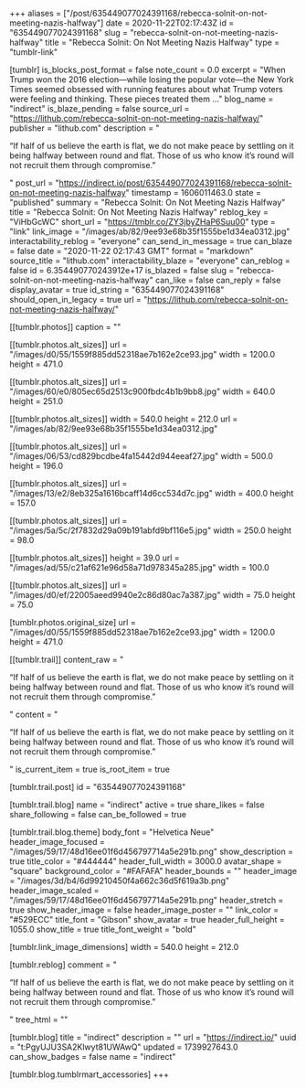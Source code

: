 +++
aliases = ["/post/635449077024391168/rebecca-solnit-on-not-meeting-nazis-halfway"]
date = 2020-11-22T02:17:43Z
id = "635449077024391168"
slug = "rebecca-solnit-on-not-meeting-nazis-halfway"
title = "Rebecca Solnit: On Not Meeting Nazis Halfway"
type = "tumblr-link"

[tumblr]
is_blocks_post_format = false
note_count = 0.0
excerpt = "When Trump won the 2016 election—while losing the popular vote—the New York Times seemed obsessed with running features about what Trump voters were feeling and thinking. These pieces treated them …"
blog_name = "indirect"
is_blaze_pending = false
source_url = "https://lithub.com/rebecca-solnit-on-not-meeting-nazis-halfway/"
publisher = "lithub.com"
description = "<p>&ldquo;If half of us believe the earth is flat, we do not make peace by settling on it being halfway between round and flat. Those of us who know it’s round will not recruit them through compromise.&rdquo;</p>"
post_url = "https://indirect.io/post/635449077024391168/rebecca-solnit-on-not-meeting-nazis-halfway"
timestamp = 1606011463.0
state = "published"
summary = "Rebecca Solnit: On Not Meeting Nazis Halfway"
title = "Rebecca Solnit: On Not Meeting Nazis Halfway"
reblog_key = "ViHbGcWC"
short_url = "https://tmblr.co/ZY3jbyZHaP6Suu00"
type = "link"
link_image = "/images/ab/82/9ee93e68b35f1555be1d34ea0312.jpg"
interactability_reblog = "everyone"
can_send_in_message = true
can_blaze = false
date = "2020-11-22 02:17:43 GMT"
format = "markdown"
source_title = "lithub.com"
interactability_blaze = "everyone"
can_reblog = false
id = 6.354490770243912e+17
is_blazed = false
slug = "rebecca-solnit-on-not-meeting-nazis-halfway"
can_like = false
can_reply = false
display_avatar = true
id_string = "635449077024391168"
should_open_in_legacy = true
url = "https://lithub.com/rebecca-solnit-on-not-meeting-nazis-halfway/"

[[tumblr.photos]]
caption = ""

[[tumblr.photos.alt_sizes]]
url = "/images/d0/55/1559f885dd52318ae7b162e2ce93.jpg"
width = 1200.0
height = 471.0

[[tumblr.photos.alt_sizes]]
url = "/images/60/e0/805ec65d2513c900fbdc4b1b9bb8.jpg"
width = 640.0
height = 251.0

[[tumblr.photos.alt_sizes]]
width = 540.0
height = 212.0
url = "/images/ab/82/9ee93e68b35f1555be1d34ea0312.jpg"

[[tumblr.photos.alt_sizes]]
url = "/images/06/53/cd829bcdbe4fa15442d944eeaf27.jpg"
width = 500.0
height = 196.0

[[tumblr.photos.alt_sizes]]
url = "/images/13/e2/8eb325a1616bcaff14d6cc534d7c.jpg"
width = 400.0
height = 157.0

[[tumblr.photos.alt_sizes]]
url = "/images/5a/5c/2f7832d29a09b191abfd9bf116e5.jpg"
width = 250.0
height = 98.0

[[tumblr.photos.alt_sizes]]
height = 39.0
url = "/images/ad/55/c21af621e96d58a71d978345a285.jpg"
width = 100.0

[[tumblr.photos.alt_sizes]]
url = "/images/d0/ef/22005aeed9940e2c86d80ac7a387.jpg"
width = 75.0
height = 75.0

[tumblr.photos.original_size]
url = "/images/d0/55/1559f885dd52318ae7b162e2ce93.jpg"
width = 1200.0
height = 471.0

[[tumblr.trail]]
content_raw = "<p>“If half of us believe the earth is flat, we do not make peace by settling on it being halfway between round and flat. Those of us who know it’s round will not recruit them through compromise.”</p>"
content = "<p>&ldquo;If half of us believe the earth is flat, we do not make peace by settling on it being halfway between round and flat. Those of us who know it&rsquo;s round will not recruit them through compromise.&rdquo;</p>"
is_current_item = true
is_root_item = true

[tumblr.trail.post]
id = "635449077024391168"

[tumblr.trail.blog]
name = "indirect"
active = true
share_likes = false
share_following = false
can_be_followed = true

[tumblr.trail.blog.theme]
body_font = "Helvetica Neue"
header_image_focused = "/images/59/17/48d16ee01f6d456797714a5e291b.png"
show_description = true
title_color = "#444444"
header_full_width = 3000.0
avatar_shape = "square"
background_color = "#FAFAFA"
header_bounds = ""
header_image = "/images/3d/b4/6d99210450f4a662c36d5f619a3b.png"
header_image_scaled = "/images/59/17/48d16ee01f6d456797714a5e291b.png"
header_stretch = true
show_header_image = false
header_image_poster = ""
link_color = "#529ECC"
title_font = "Gibson"
show_avatar = true
header_full_height = 1055.0
show_title = true
title_font_weight = "bold"

[tumblr.link_image_dimensions]
width = 540.0
height = 212.0

[tumblr.reblog]
comment = "<p>“If half of us believe the earth is flat, we do not make peace by settling on it being halfway between round and flat. Those of us who know it’s round will not recruit them through compromise.”</p>"
tree_html = ""

[tumblr.blog]
title = "indirect"
description = ""
url = "https://indirect.io/"
uuid = "t:PgyUJU3SA2Klwyt81UWAwQ"
updated = 1739927643.0
can_show_badges = false
name = "indirect"

[tumblr.blog.tumblrmart_accessories]
+++
